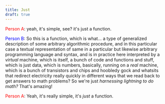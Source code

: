```yaml
---
title: Just
draft: true
---
```


<span style="color: red;">Person A</span>: yeah, it's simple, see? it's just a function.

<span style="color: blue;">Person B</span>: So this is a function, which is what... a type of generalized
description of some arbitrary algorithmic procedure, and in this particular
case a textual representation of same in a particular but likewise arbitrary
programming language and syntax, and is in practice here interpreted by a _virtual_
machine, which is itself, a bunch of code and functions and stuff, which is
just data, which is numbers, basically, running on a _real_ machine, which is a
bunch of transistors and chips and hoobledy gock and whatsits that redirect
electricity really quickly in different ways that we read back to get answers
to math problems? So we're just _harnessing lightning to do math?_ That's
amazing!

<span style="color: red;">Person A</span>: Yeah, it's really simple, it's
_just_ a function.
